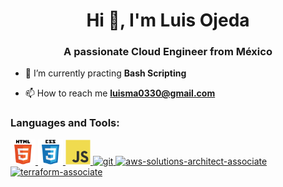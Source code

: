 <h1 align="center">Hi 👋, I'm Luis Ojeda</h1>
<h3 align="center">A passionate Cloud Engineer from México</h3>

- 🌱 I’m currently practing **Bash Scripting**

- 📫 How to reach me **luisma0330@gmail.com**

<p align="left">
</p>

<h3 align="left">Languages and Tools:</h3>
<p align="left"><a href="https://www.w3.org/html/" target="_blank" rel="noreferrer"><img src="https://raw.githubusercontent.com/devicons/devicon/master/icons/html5/html5-original-wordmark.svg" alt="html5" width="40" height="40"/> </a> <a href="https://www.w3schools.com/css/" target="_blank" rel="noreferrer"> <img src="https://raw.githubusercontent.com/devicons/devicon/master/icons/css3/css3-original-wordmark.svg" alt="css3" width="40" height="40"/> </a> <a href="https://developer.mozilla.org/en-US/docs/Web/JavaScript" target="_blank" rel="noreferrer"> <img src="https://raw.githubusercontent.com/devicons/devicon/master/icons/javascript/javascript-original.svg" alt="javascript" width="40" height="40"/> </a> <a href="https://git-scm.com/" target="_blank" rel="noreferrer"> <img src="https://www.vectorlogo.zone/logos/git-scm/git-scm-icon.svg" alt="git" width="40" height="40"/> </a> <a href="https://www.credly.com/earner/earned/badge/1bc8dbf0-439e-46f7-bd87-5fd3ca4128d7" target="_blank" rel="noreferrer"> <img src="https://images.credly.com/size/680x680/images/0e284c3f-5164-4b21-8660-0d84737941bc/image.png" alt="aws-solutions-architect-associate" width="40" height="40"/> </a> <a href="https://www.credly.com/earner/earned/badge/2a81222e-1010-4b2d-b533-1f6edff05b0d" target="_blank" rel="noreferrer"> <img src="https://images.credly.com/size/680x680/images/ed4be915-68f8-428a-b332-40ded9084ee5/blob" alt="terraform-associate" width="40" height="40"/> </a> </p>
